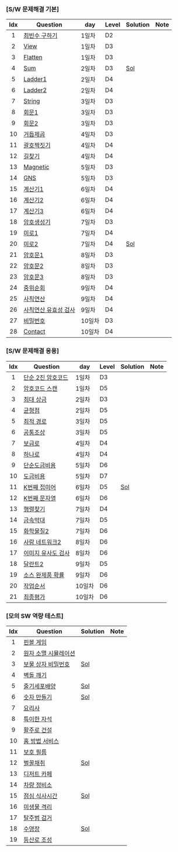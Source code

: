 ### [S/W 문제해결 기본]
| Idx  | Question                                                                                                                                                      | day  | Level | Solution                                                                                                      | Note |
| :--: | ------------------------------------------------------------------------------------------------------------------------------------------------------------- | ---- | ----- | ------------------------------------------------------------------------------------------------------------- | ---- |
|  1   | [최빈수 구하기](https://swexpertacademy.com/main/code/problem/problemDetail.do?contestProbId=AV13zo1KAAACFAYh&categoryId=AV13zo1KAAACFAYh&categoryType=CODE)      | 1일차 | D2    | []()| |
|  2   | [View](https://swexpertacademy.com/main/code/problem/problemDetail.do?contestProbId=AV134DPqAA8CFAYh&categoryId=AV134DPqAA8CFAYh&categoryType=CODE)           | 1일차 | D3    | []()| |
|  3   | [Flatten](https://swexpertacademy.com/main/code/problem/problemDetail.do?contestProbId=AV139KOaABgCFAYh&categoryId=AV139KOaABgCFAYh&categoryType=CODE)        | 1일차 | D3    | []()| |
|  4   | [Sum](https://swexpertacademy.com/main/code/problem/problemDetail.do?contestProbId=AV13_BWKACUCFAYh&categoryId=AV13_BWKACUCFAYh&categoryType=CODE)            | 2일차 | D3    | [Sol](https://github.com/SubAkBa/Algorithm_Solution/blob/master/SWEA/Solutions/Solution_Sum.java)              | |
|  5   | [Ladder1](https://swexpertacademy.com/main/code/problem/problemDetail.do?contestProbId=AV14ABYKADACFAYh&categoryId=AV14ABYKADACFAYh&categoryType=CODE)        | 2일차 | D4    | []()| |
|  6   | [Ladder2](https://swexpertacademy.com/main/code/problem/problemDetail.do?contestProbId=AV14BgD6AEECFAYh&categoryId=AV14BgD6AEECFAYh&categoryType=CODE)        | 2일차 | D4    | []()| |
|  7   | [String](https://swexpertacademy.com/main/code/problem/problemDetail.do?contestProbId=AV14P0c6AAUCFAYi&categoryId=AV14P0c6AAUCFAYi&categoryType=CODE)         | 3일차 | D3    | []()| |
|  8   | [회문1](https://swexpertacademy.com/main/code/problem/problemDetail.do?contestProbId=AV14QpAaAAwCFAYi&categoryId=AV14QpAaAAwCFAYi&categoryType=CODE)           | 3일차 | D3    | []()| |
|  9   | [회문2](https://swexpertacademy.com/main/code/problem/problemDetail.do?contestProbId=AV14Rq5aABUCFAYi&categoryId=AV14Rq5aABUCFAYi&categoryType=CODE)           | 3일차 | D3    | []()| |
|  10  | [거듭제곱](https://swexpertacademy.com/main/code/problem/problemDetail.do?contestProbId=AV14dUIaAAUCFAYD&categoryId=AV14dUIaAAUCFAYD&categoryType=CODE)         | 4일차 | D3    | []()| |
|  11  | [괄호짝짓기](https://swexpertacademy.com/main/code/problem/problemDetail.do?contestProbId=AV14eWb6AAkCFAYD&categoryId=AV14eWb6AAkCFAYD&categoryType=CODE)        | 4일차 | D4    | []()| |
|  12  | [길찾기](https://swexpertacademy.com/main/code/problem/problemDetail.do?contestProbId=AV14geLqABQCFAYD&categoryId=AV14geLqABQCFAYD&categoryType=CODE)           | 4일차 | D4    | []()| |
|  13  | [Magnetic](https://swexpertacademy.com/main/code/problem/problemDetail.do?contestProbId=AV14hwZqABsCFAYD&categoryId=AV14hwZqABsCFAYD&categoryType=CODE)       | 5일차 | D3    | []()| |
|  14  | [GNS](https://swexpertacademy.com/main/code/problem/problemDetail.do?contestProbId=AV14jJh6ACYCFAYD&categoryId=AV14jJh6ACYCFAYD&categoryType=CODE)            | 5일차 | D3    | []()| |
|  15  | [계산기1](https://swexpertacademy.com/main/code/problem/problemDetail.do?contestProbId=AV14mbSaAEwCFAYD&categoryId=AV14mbSaAEwCFAYD&categoryType=CODE)          | 6일차 | D4    | []()| |
|  16  | [계산기2](https://swexpertacademy.com/main/code/problem/problemDetail.do?contestProbId=AV14nnAaAFACFAYD&categoryId=AV14nnAaAFACFAYD&categoryType=CODE)          | 6일차 | D4    | []()| |
|  17  | [계산기3](https://swexpertacademy.com/main/code/problem/problemDetail.do?contestProbId=AV14tDX6AFgCFAYD&categoryId=AV14tDX6AFgCFAYD&categoryType=CODE)          | 6일차 | D4    | []()| |
|  18  | [암호생성기](https://swexpertacademy.com/main/code/problem/problemDetail.do?contestProbId=AV14uWl6AF0CFAYD&categoryId=AV14uWl6AF0CFAYD&categoryType=CODE)        | 7일차 | D3    | []()| |
|  19  | [미로1](https://swexpertacademy.com/main/code/problem/problemDetail.do?contestProbId=AV14vXUqAGMCFAYD&categoryId=AV14vXUqAGMCFAYD&categoryType=CODE)           | 7일차 | D4    | []()| |
|  20  | [미로2](https://swexpertacademy.com/main/code/problem/problemDetail.do?contestProbId=AV14wL9KAGkCFAYD&categoryId=AV14wL9KAGkCFAYD&categoryType=CODE)           | 7일차 | D4    | [Sol](https://github.com/SubAkBa/Algorithm_Solution/blob/master/SWEA/Solutions/Solution_%EB%AF%B8%EB%A1%9C2.java)| |
|  21  | [암호문1](https://swexpertacademy.com/main/code/problem/problemDetail.do?contestProbId=AV14w-rKAHACFAYD&categoryId=AV14w-rKAHACFAYD&categoryType=CODE)          | 8일차 | D3    | []()| |
|  22  | [암호문2](https://swexpertacademy.com/main/code/problem/problemDetail.do?contestProbId=AV14yIsqAHYCFAYD&categoryId=AV14yIsqAHYCFAYD&categoryType=CODE)          | 8일차 | D3    | []()| |
|  23  | [암호문3](https://swexpertacademy.com/main/code/problem/problemDetail.do?contestProbId=AV14zIwqAHwCFAYD&categoryId=AV14zIwqAHwCFAYD&categoryType=CODE)          | 8일차 | D3    | []()| |
|  24  | [중위순회](https://swexpertacademy.com/main/code/problem/problemDetail.do?contestProbId=AV140YnqAIECFAYD&categoryId=AV140YnqAIECFAYD&categoryType=CODE)          | 9일차 | D4    | []()| |
|  25  | [사칙연산](https://swexpertacademy.com/main/code/problem/problemDetail.do?contestProbId=AV141J8KAIcCFAYD&categoryId=AV141J8KAIcCFAYD&categoryType=CODE)          | 9일차 | D4    | []()| |
|  26  | [사칙연산 유효성 검사](https://swexpertacademy.com/main/code/problem/problemDetail.do?contestProbId=AV141176AIwCFAYD&categoryId=AV141176AIwCFAYD&categoryType=CODE) | 9일차 | D4    | []()| |
|  27  | [비밀번호](https://swexpertacademy.com/main/code/problem/problemDetail.do?contestProbId=AV14_DEKAJcCFAYD&categoryId=AV14_DEKAJcCFAYD&categoryType=CODE)          | 10일차 | D3   | []()| |
|  28  | [Contact](https://swexpertacademy.com/main/code/problem/problemDetail.do?contestProbId=AV15B1cKAKwCFAYD&categoryId=AV15B1cKAKwCFAYD&categoryType=CODE)         | 10일차 | D4   | []()| |

### [S/W 문제해결 응용]
| Idx  | Question                                                                                                                                                      | day  | Level | Solution                                                                                                                                   | Note |
| :--: | ------------------------------------------------------------------------------------------------------------------------------------------------------------- | ---- | ----- | ------------------------------------------------------------------------------------------------------------------------------------------ | ---- |
|  1   | [단순 2진 암호코드](https://swexpertacademy.com/main/code/problem/problemDetail.do?contestProbId=AV15FZuqAL4CFAYD&categoryId=AV15FZuqAL4CFAYD&categoryType=CODE)  | 1일차 | D3    | []()| |
|  2   | [암호코드 스캔](https://swexpertacademy.com/main/code/problem/problemDetail.do?contestProbId=AV15JEKKAM8CFAYD&categoryId=AV15JEKKAM8CFAYD&categoryType=CODE)      | 1일차 | D5    | []()| |
|  3   | [최대 상금](https://swexpertacademy.com/main/code/problem/problemDetail.do?contestProbId=AV15Khn6AN0CFAYD&categoryId=AV15Khn6AN0CFAYD&categoryType=CODE)         | 2일차 | D3    | []()| |
|  4   | [균형점](https://swexpertacademy.com/main/code/problem/problemDetail.do?contestProbId=AV15MeBKAOgCFAYD&categoryId=AV15MeBKAOgCFAYD&categoryType=CODE)           | 2일차 | D5    | []()| |
|  5   | [최적 경로](https://swexpertacademy.com/main/code/problem/problemDetail.do?contestProbId=AV15OZ4qAPICFAYD&categoryId=AV15OZ4qAPICFAYD&categoryType=CODE)         | 3일차 | D5    |[]()| |
|  6   | [공통조상](https://swexpertacademy.com/main/code/problem/problemDetail.do?contestProbId=AV15PTkqAPYCFAYD&categoryId=AV15PTkqAPYCFAYD&categoryType=CODE)          | 3일차 | D5    | []()| |
|  7   | [보급로](https://swexpertacademy.com/main/code/problem/problemDetail.do?contestProbId=AV15QRX6APsCFAYD&categoryId=AV15QRX6APsCFAYD&categoryType=CODE)           | 4일차 | D4    | []()| |
|  8   | [하나로](https://swexpertacademy.com/main/code/problem/problemDetail.do?contestProbId=AV15StKqAQkCFAYD&categoryId=AV15StKqAQkCFAYD&categoryType=CODE)           | 4일차 | D4    | []()| |
|  9   | [단순도금비용](https://swexpertacademy.com/main/code/problem/problemDetail.do?contestProbId=AV15Tx9aARECFAYD&categoryId=AV15Tx9aARECFAYD&categoryType=CODE)       | 5일차 | D6    |[]()| |
|  10  | [도금비용](https://swexpertacademy.com/main/code/problem/problemDetail.do?contestProbId=AV15V9jKARwCFAYD&categoryId=AV15V9jKARwCFAYD&categoryType=CODE)          | 5일차 | D7    |[]()| |
|  11  | [K번째 접미어](https://swexpertacademy.com/main/code/problem/problemDetail.do?contestProbId=AV18GHd6IskCFAZN&categoryId=AV18GHd6IskCFAZN&categoryType=CODE)       | 6일차 | D5   | [Sol](https://github.com/SubAkBa/Algorithm_Solution/blob/master/SWEA/Solutions/Solution_K%EB%B2%88%EC%A7%B8%EC%A0%91%EB%AF%B8%EC%96%B4.java)| |
|  12  | [K번째 문자열](https://swexpertacademy.com/main/code/problem/problemDetail.do?contestProbId=AV18KWf6ItECFAZN&categoryId=AV18KWf6ItECFAZN&categoryType=CODE)       | 6일차 | D6   | []()| |
|  13  | [행렬찾기](https://swexpertacademy.com/main/code/problem/problemDetail.do?contestProbId=AV18LoAqItcCFAZN&categoryId=AV18LoAqItcCFAZN&categoryType=CODE)          | 7일차 | D4   | []()| |
|  14  | [금속막대](https://swexpertacademy.com/main/code/problem/problemDetail.do?contestProbId=AV18NaZqIt8CFAZN&categoryId=AV18NaZqIt8CFAZN&categoryType=CODE)          | 7일차 | D5   | []()| |
|  15  | [화학물질2](https://swexpertacademy.com/main/code/problem/problemDetail.do?contestProbId=AV18OR16IuUCFAZN&categoryId=AV18OR16IuUCFAZN&categoryType=CODE)         | 7일차 | D6   | []()| |
|  16  | [사람 네트워크2](https://swexpertacademy.com/main/code/problem/problemDetail.do?contestProbId=AV18P2B6Iu8CFAZN&categoryId=AV18P2B6Iu8CFAZN&categoryType=CODE)     | 8일차 | D6   | []()| |
|  17  | [이미지 유사도 검사](https://swexpertacademy.com/main/code/problem/problemDetail.do?contestProbId=AV18Q_MqIvUCFAZN&categoryId=AV18Q_MqIvUCFAZN&categoryType=CODE)  | 8일차 | D6   | []()| |
|  18  | [달란트2](https://swexpertacademy.com/main/code/problem/problemDetail.do?contestProbId=AV18R8FKIvoCFAZN&categoryId=AV18R8FKIvoCFAZN&categoryType=CODE)          | 9일차 | D5   | []()| |
|  19  | [소스 완제품 확률](https://swexpertacademy.com/main/code/problem/problemDetail.do?contestProbId=AV18Sx36IwACFAZN&categoryId=AV18Sx36IwACFAZN&categoryType=CODE)    | 9일차 | D6   | []()| |
|  20  | [작업순서](https://swexpertacademy.com/main/code/problem/problemDetail.do?contestProbId=AV18TrIqIwUCFAZN&categoryId=AV18TrIqIwUCFAZN&categoryType=CODE)          | 10일차 | D6  | []()| |
|  21  | [최종평가](https://swexpertacademy.com/main/code/problem/problemDetail.do?contestProbId=AV18U3f6Iw0CFAZN&categoryId=AV18U3f6Iw0CFAZN&categoryType=CODE)          | 10일차 | D6  | []()| |

### [모의 SW 역량 테스트]
| Idx  | Question                                                                                                                                                      | Solution                                                                                                                                                               | Note |
| :--: | ------------------------------------------------------------------------------------------------------------------------------------------------------------- | ---------------------------------------------------------------------------------------------------------------------------------------------------------------------- | ---- |
|  1   | [핀볼 게임](https://swexpertacademy.com/main/code/problem/problemDetail.do?contestProbId=AWXRF8s6ezEDFAUo&categoryId=AWXRF8s6ezEDFAUo&categoryType=CODE)        |
|  2   | [원자 소멸 시뮬레이션](https://swexpertacademy.com/main/code/problem/problemDetail.do?contestProbId=AWXRFInKex8DFAUo&categoryId=AWXRFInKex8DFAUo&categoryType=CODE)|
|  3   | [보물 상자 비밀번호](https://swexpertacademy.com/main/code/problem/problemDetail.do?contestProbId=AWXRUN9KfZ8DFAUo&categoryId=AWXRUN9KfZ8DFAUo&categoryType=CODE) | [Sol](https://github.com/SubAkBa/Algorithm_Solution/blob/master/SWEA/Solutions/Solution_%EB%B3%B4%EB%AC%BC%EC%83%81%EC%9E%90%EB%B9%84%EB%B0%80%EB%B2%88%ED%98%B8.java)  | |
|  4   | [벽돌 깨기](https://swexpertacademy.com/main/code/problem/problemDetail.do?contestProbId=AWXRQm6qfL0DFAUo&categoryId=AWXRQm6qfL0DFAUo&categoryType=CODE)        |
|  5   | [줄기세포배양](https://swexpertacademy.com/main/code/problem/problemDetail.do?contestProbId=AWXRJ8EKe48DFAUo&categoryId=AWXRJ8EKe48DFAUo&categoryType=CODE)      | [Sol](https://github.com/SubAkBa/Algorithm_Solution/blob/master/SWEA/Solutions/Solution_%EC%A4%84%EA%B8%B0%EC%84%B8%ED%8F%AC%EB%B0%B0%EC%96%91.java)                    | |
|  6   | [숫자 만들기](https://swexpertacademy.com/main/code/problem/problemDetail.do?contestProbId=AWIeRZV6kBUDFAVH&categoryId=AWIeRZV6kBUDFAVH&categoryType=CODE)       | [Sol](https://github.com/SubAkBa/Algorithm_Solution/blob/master/SWEA/Solutions/Solution_%EC%88%AB%EC%9E%90%EB%A7%8C%EB%93%A4%EA%B8%B0.java)                            | |
|  7   | [요리사](https://swexpertacademy.com/main/code/problem/problemDetail.do?contestProbId=AWIeUtVakTMDFAVH&categoryId=AWIeUtVakTMDFAVH&categoryType=CODE)           | | |
|  8   | [특이한 자석](https://swexpertacademy.com/main/code/problem/problemDetail.do?contestProbId=AWIeV9sKkcoDFAVH&categoryId=AWIeV9sKkcoDFAVH&categoryType=CODE)       | | |
|  9   | [활주로 건설](https://swexpertacademy.com/main/code/problem/problemDetail.do?contestProbId=AWIeW7FakkUDFAVH&categoryId=AWIeW7FakkUDFAVH&categoryType=CODE)       | | |
|  10  | [홈 방법 서비스](https://swexpertacademy.com/main/code/problem/problemDetail.do?contestProbId=AV5V61LqAf8DFAWu&categoryId=AV5V61LqAf8DFAWu&categoryType=CODE)    | | |
|  11  | [보호 필름](https://swexpertacademy.com/main/code/problem/problemDetail.do?contestProbId=AV5V1SYKAaUDFAWu&categoryId=AV5V1SYKAaUDFAWu&categoryType=CODE)        | | |
|  12  | [벌꿀채취](https://swexpertacademy.com/main/code/problem/problemDetail.do?contestProbId=AV5V4A46AdIDFAWu&categoryId=AV5V4A46AdIDFAWu&categoryType=CODE)         | [Sol](https://github.com/SubAkBa/Algorithm_Solution/blob/master/SWEA/Solutions/Solution_%EB%B2%8C%EA%BF%80%EC%B1%84%EC%B7%A8.java)                                      | |
|  13  | [디저트 카페](https://swexpertacademy.com/main/code/problem/problemDetail.do?contestProbId=AV5VwAr6APYDFAWu&categoryId=AV5VwAr6APYDFAWu&categoryType=CODE)       | | |
|  14  | [차량 정비소](https://swexpertacademy.com/main/code/problem/problemDetail.do?contestProbId=AV6c6bgaIuoDFAXy&categoryId=AV6c6bgaIuoDFAXy&categoryType=CODE)       | | |
|  15  | [점심 식사시간](https://swexpertacademy.com/main/code/problem/problemDetail.do?contestProbId=AV5-BEE6AK0DFAVl&categoryId=AV5-BEE6AK0DFAVl&categoryType=CODE)     | [Sol](https://github.com/SubAkBa/Algorithm_Solution/blob/master/SWEA/Solutions/Solution_%EC%A0%90%EC%8B%AC%EC%8B%9D%EC%82%AC%EC%8B%9C%EA%B0%84.java)                    | |
|  16  | [미생물 격리](https://swexpertacademy.com/main/code/problem/problemDetail.do?contestProbId=AV597vbqAH0DFAVl&categoryId=AV597vbqAH0DFAVl&categoryType=CODE)       | | |
|  17  | [탈주범 검거](https://swexpertacademy.com/main/code/problem/problemDetail.do?contestProbId=AV5PpLlKAQ4DFAUq&categoryId=AV5PpLlKAQ4DFAUq&categoryType=CODE)       | | |
|  18  | [수영장](https://swexpertacademy.com/main/code/problem/problemDetail.do?contestProbId=AV5PpFQaAQMDFAUq&categoryId=AV5PpFQaAQMDFAUq&categoryType=CODE)           | [Sol](https://github.com/SubAkBa/Algorithm_Solution/blob/master/SWEA/Solutions/Solution_%EC%88%98%EC%98%81%EC%9E%A5.java)                                              | |
|  19  | [등산로 조성](https://swexpertacademy.com/main/code/problem/problemDetail.do?contestProbId=AV5PoOKKAPIDFAUq&categoryId=AV5PoOKKAPIDFAUq&categoryType=CODE)       | | |
